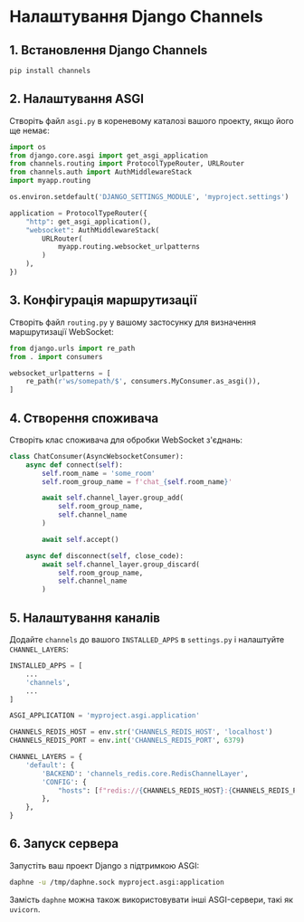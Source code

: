 # Налаштування Django Channels

## 1. Встановлення Django Channels

```bash
pip install channels
```

## 2. Налаштування ASGI

Створіть файл `asgi.py` в кореневому каталозі вашого проекту, якщо його ще немає:

```py
import os
from django.core.asgi import get_asgi_application
from channels.routing import ProtocolTypeRouter, URLRouter
from channels.auth import AuthMiddlewareStack
import myapp.routing

os.environ.setdefault('DJANGO_SETTINGS_MODULE', 'myproject.settings')

application = ProtocolTypeRouter({
    "http": get_asgi_application(),
    "websocket": AuthMiddlewareStack(
        URLRouter(
            myapp.routing.websocket_urlpatterns
        )
    ),
})
```

## 3. Конфігурація маршрутизації

Створіть файл `routing.py` у вашому застосунку для визначення маршрутизації WebSocket:

```py
from django.urls import re_path
from . import consumers

websocket_urlpatterns = [
    re_path(r'ws/somepath/$', consumers.MyConsumer.as_asgi()),
]
```

## 4. Створення споживача

Створіть клас споживача для обробки WebSocket з'єднань:

```py
class ChatConsumer(AsyncWebsocketConsumer):
    async def connect(self):
        self.room_name = 'some_room'
        self.room_group_name = f'chat_{self.room_name}'

        await self.channel_layer.group_add(
            self.room_group_name,
            self.channel_name
        )

        await self.accept()

    async def disconnect(self, close_code):
        await self.channel_layer.group_discard(
            self.room_group_name,
            self.channel_name
        )
```

## 5. Налаштування каналів

Додайте `channels` до вашого `INSTALLED_APPS` в `settings.py` і налаштуйте `CHANNEL_LAYERS`:

```py
INSTALLED_APPS = [
    ...
    'channels',
    ...
]

ASGI_APPLICATION = 'myproject.asgi.application'

CHANNELS_REDIS_HOST = env.str('CHANNELS_REDIS_HOST', 'localhost')
CHANNELS_REDIS_PORT = env.int('CHANNELS_REDIS_PORT', 6379)

CHANNEL_LAYERS = {
    'default': {
        'BACKEND': 'channels_redis.core.RedisChannelLayer',
        'CONFIG': {
            "hosts": [f"redis://{CHANNELS_REDIS_HOST}:{CHANNELS_REDIS_PORT}/3"],
        },
    },
}
```

## 6. Запуск сервера

Запустіть ваш проект Django з підтримкою ASGI:

```bash
daphne -u /tmp/daphne.sock myproject.asgi:application
```

Замість `daphne` можна також використовувати інші ASGI-сервери, такі як `uvicorn`.
